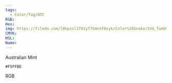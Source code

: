 ```yaml
---
tags:
  - Color/Tag/NTC
RGB:
Hex:
img: https://filedn.com/l0hpzxl1f01yT7GHxtF8cyk/Color%20Snake/SVG_Tumb%20Mass%20No%20Name/F5FFBE.svg
CMYK:
HSL:
Name:
---
```

Australian Mint
```palette
#F5FFBE
```
RGB
